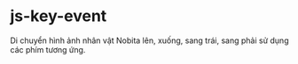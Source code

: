 # js-key-event
Di chuyển hình ảnh nhân vật Nobita lên, xuống, sang trái, sang phải sử dụng các phím tương ứng.   
